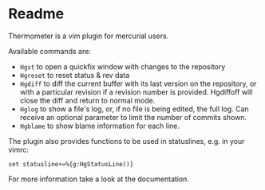 Readme
======

Thermometer is a vim plugin for mercurial users.

Available commands are:

* `Hgst` to open a quickfix window with changes to the repository
* `Hgreset` to reset status & rev data
* `Hgdiff` to diff the current buffer with its last version on the repository, or with a particular revision if a revision number is provided. Hgdiffoff will close the diff and return to normal mode.
* `Hglog` to show a file's log, or, if no file is being edited, the full log. Can receive an optional parameter to limit the number of commits shown.
* `Hgblame` to show blame information for each line.

The plugin also provides functions to be used in statuslines, e.g. in your vimrc:

    set statusline+=%{g:HgStatusLine()}

For more information take a look at the documentation.
